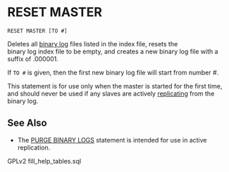 # RESET MASTER

```
RESET MASTER [TO #]
```

Deletes all [binary log](../../../server-management/server-monitoring-logs/binary-log/) files listed in the index file, resets the\
binary log index file to be empty, and creates a new binary log file with a suffix of .000001.

If `TO #` is given, then the first new binary log file will start from number #.

This statement is for use only when the master is started for the first time, and should never be used if any slaves are actively [replicating](broken-reference) from the binary log.

## See Also

* The [PURGE BINARY LOGS](../../../reference/sql-statements/administrative-sql-statements/purge-binary-logs.md) statement is intended for use in active replication.

GPLv2 fill\_help\_tables.sql
